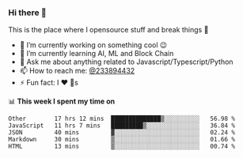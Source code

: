 ### Hi there 👋

<!--
**a233894432/a233894432** is a ✨ _special_ ✨ repository because its `README.md` (this file) appears on your GitHub profile.

Here are some ideas to get you started:

- 🔭 I’m currently working on ...
- 🌱 I’m currently learning ...
- 👯 I’m looking to collaborate on ...
- 🤔 I’m looking for help with ...
- 💬 Ask me about ...
- 📫 How to reach me: ...
- 😄 Pronouns: ...
- ⚡ Fun fact: ...
-->
 
 
This is the place where I opensource stuff and break things :rofl:

- 🔭 I’m currently working on something cool :wink:
- 🌱 I’m currently learning AI, ML and Block Chain
- 💬 Ask me about anything related to Javascript/Typescript/Python
- 📫 How to reach me: [@233894432](https://twitter.com/233894432)
- ⚡ Fun fact: I :heart: :dog:s

📊 **This week I spent my time on**
<!--START_SECTION:waka-->
```text
Other        17 hrs 12 mins  ██████████████▒░░░░░░░░░░   56.98 % 
JavaScript   11 hrs 7 mins   █████████▒░░░░░░░░░░░░░░░   36.84 % 
JSON         40 mins         ▓░░░░░░░░░░░░░░░░░░░░░░░░   02.24 % 
Markdown     30 mins         ▒░░░░░░░░░░░░░░░░░░░░░░░░   01.66 % 
HTML         13 mins         ▒░░░░░░░░░░░░░░░░░░░░░░░░   00.74 % 
```
<!--END_SECTION:waka-->
